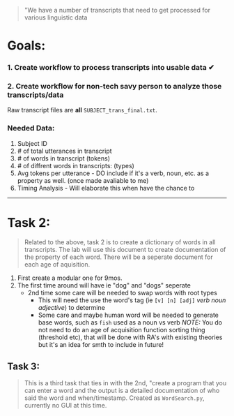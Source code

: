 > "We have a number of transcripts that need to get processed for various linguistic data

# Goals:
### 1. Create workflow to process transcripts into usable data ✔
### 2. Create workflow for non-tech savy person to analyze those transcripts/data

Raw transcript files are __all__ `SUBJECT_trans_final.txt`.

### Needed Data:
  1. Subject ID
  2. &#35; of total utterances in transcript
  2. &#35; of words in transcript (tokens)
  3. &#35; of diffrent words in transcripts: (types)
  4. Avg tokens per utterance
    - DO include if it's a verb, noun, etc. as a property as well. (once made avaliable to me)
  5. Timing Analysis
    - Will elaborate this when have the chance to

---

# Task 2:
> Related to the above, task 2 is to create a dictionary of words in all transcripts. The lab will use this document to create documentation of the property of each word. There will be a seperate document for each age of aquisition.

1. First create a modular one for 9mos. 
2. The first time around will have ie "dog" and "dogs" seperate
    - 2nd time some care will be needed to swap words with root types
        - This will need the use the word's tag (ie `[v] [n] [adj]` *verb noun adjective*) to determine
        - Some care and maybe human word will be needed to generate base words, such as `fish` used as a noun vs verb
*NOTE:* You do not need to do an age of acquisition function sorting thing (threshold etc), that will be done with RA's with existing theories but it's an idea for smth to include in future!

## Task 3:
> This is a third task that ties in with the 2nd, "create a program that you can enter a word and the output is a detailed documentation of who said the word and when/timestamp.
Created as `WordSearch.py`, currently no GUI at this time.
